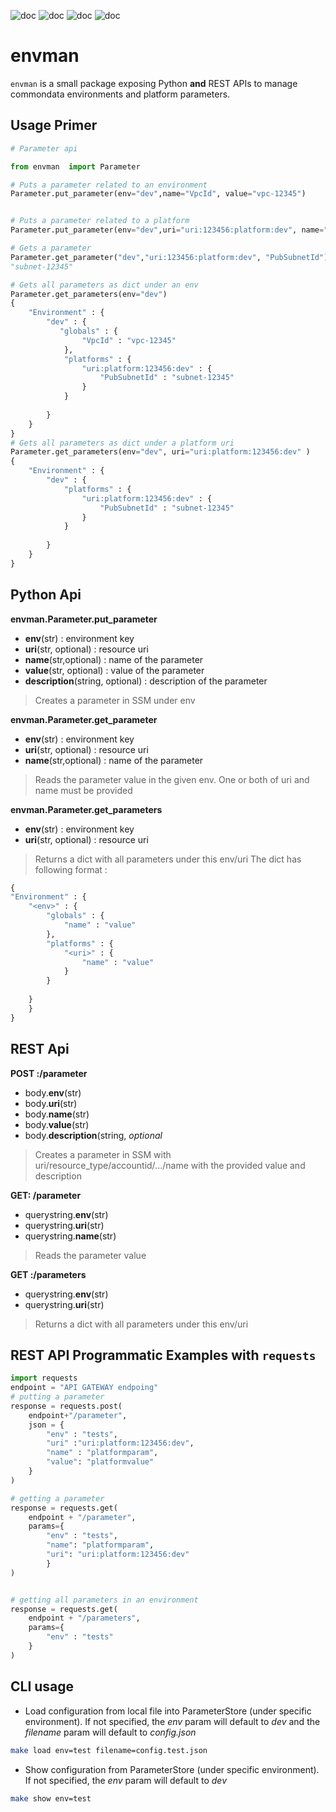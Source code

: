 ![doc](https://img.shields.io/badge/coverage-9-red.svg)
![doc](https://img.shields.io/badge/test-pass-green.svg)
![doc](https://img.shields.io/badge/doc-available-blue.svg)
![doc](https://img.shields.io/badge/language-python-red.svg)


# envman 

`envman` is a small package exposing Python **and** REST APIs to manage 
commondata environments and platform parameters.




## Usage Primer

```python
# Parameter api

from envman  import Parameter 

# Puts a parameter related to an environment
Parameter.put_parameter(env="dev",name="VpcId", value="vpc-12345")


# Puts a parameter related to a platform
Parameter.put_parameter(env="dev",uri="uri:123456:platform:dev", name="PubSubnetId", value="subnet-12345")

# Gets a parameter
Parameter.get_parameter("dev","uri:123456:platform:dev", "PubSubnetId")
"subnet-12345"

# Gets all parameters as dict under an env
Parameter.get_parameters(env="dev")
{
    "Environment" : {
        "dev" : {
           "globals" : {
                "VpcId" : "vpc-12345"
            },
            "platforms" : {
                "uri:platform:123456:dev" : {
                    "PubSubnetId" : "subnet-12345"
                }
            }
            
        }
    }
}
# Gets all parameters as dict under a platform uri
Parameter.get_parameters(env="dev", uri="uri:platform:123456:dev" )
{
    "Environment" : {
        "dev" : {
            "platforms" : {
                "uri:platform:123456:dev" : {
                    "PubSubnetId" : "subnet-12345"
                }
            }
            
        }
    }
}
```






## Python Api 

**envman.Parameter.put_parameter**

- **env**(str) : environment key
- **uri**(str, optional) : resource uri
- **name**(str,optional) : name of the parameter
- **value**(str, optional) : value of the parameter
- **description**(string, optional) : description of the parameter

>    Creates a parameter in SSM under env  
     
    
    
**envman.Parameter.get_parameter**

- **env**(str) : environment key
- **uri**(str, optional) : resource uri
- **name**(str,optional) : name of the parameter

>   Reads  the parameter value in the given env.
>   One or both of uri and name must be provided
    
    
**envman.Parameter.get_parameters**

- **env**(str) : environment key
- **uri**(str, optional) : resource uri

>   Returns  a dict with all parameters under this env/uri
> The dict has following format : 
```python
{
"Environment" : {
    "<env>" : {
        "globals" : {
            "name" : "value"
        },
        "platforms" : {
            "<uri>" : {
                "name" : "value"
            }
        }
    
    }
    }
}
```



## REST Api 
**POST :/parameter**
- body.**env**(str)
- body.**uri**(str)
- body.**name**(str)
- body.**value**(str)
- body.**description**(string, *optional*

>    Creates a parameter in SSM with uri/resource_type/accountid/.../name 
    with the provided value  and description
    
    
**GET: /parameter**

- querystring.**env**(str)
- querystring.**uri**(str)
- querystring.**name**(str)

>   Reads  the parameter value
    
    
**GET :/parameters**

- querystring.**env**(str)
- querystring.**uri**(str)

>   Returns  a dict with all parameters under this env/uri


## REST API Programmatic Examples  with `requests`

```python
import requests
endpoint = "API GATEWAY endpoing"
# putting a parameter
response = requests.post(
    endpoint+"/parameter", 
    json = {
        "env" : "tests",
        "uri" :"uri:platform:123456:dev",
        "name" : "platformparam",
        "value": "platformvalue"
    }
)

# getting a parameter
response = requests.get(
    endpoint + "/parameter",
    params={
        "env" : "tests",
        "name": "platformparam",
        "uri": "uri:platform:123456:dev"
        }
)           


# getting all parameters in an environment 
response = requests.get(
    endpoint + "/parameters",
    params={
        "env" : "tests"
    }
)


```

## CLI usage

- Load configuration from local file into ParameterStore (under specific environment). If not specified, the *env* param will default to *dev* and the *filename* param will default to *config.json*

```sh
make load env=test filename=config.test.json 
```

- Show configuration from ParameterStore (under specific environment). If not specified, the *env* param will default to *dev*

```sh
make show env=test
```
